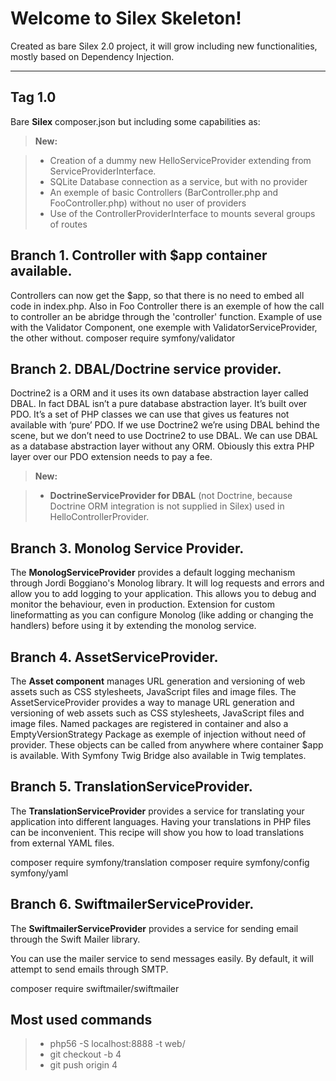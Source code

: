 Welcome to Silex Skeleton!
===================


Created as bare Silex 2.0 project, it will grow including new functionalities, mostly based on Dependency Injection.

----------

Tag 1.0
-------------
Bare **Silex** composer.json but including some capabilities as:

> **New:**

> - Creation of a dummy new HelloServiceProvider extending from ServiceProviderInterface.
> - SQLite Database connection as a service, but with no provider
> - An exemple of basic Controllers (BarController.php and FooController.php) without no user of providers
> - Use of the ControllerProviderInterface to mounts several groups of routes

Branch 1. Controller with $app container available.
-------------
Controllers can now get the $app, so that there is no need to embed all code in index.php. Also in Foo Controller there is an exemple of how the call to controller an be abridge through the 'controller' function. Example of use with the Validator Component, one exemple with ValidatorServiceProvider, the other without.
composer require symfony/validator

Branch 2. DBAL/Doctrine service provider.
-------------
Doctrine2 is a ORM and it uses its own database abstraction layer called DBAL. In fact DBAL isn’t a pure database abstraction layer. It’s built over PDO. It’s a set of PHP classes we can use that gives us features not available with ‘pure’ PDO. If we use Doctrine2 we’re using DBAL behind the scene, but we don’t need to use Doctrine2 to use DBAL. We can use DBAL as a database abstraction layer without any ORM. Obiously this extra PHP layer over our PDO extension needs to pay a fee.

> **New:**

> - **DoctrineServiceProvider for DBAL** (not Doctrine, because Doctrine ORM integration is not supplied in Silex) used in HelloControllerProvider.

Branch 3. Monolog Service Provider.
-------------
The **MonologServiceProvider** provides a default logging mechanism through Jordi Boggiano's Monolog library. It will log requests and errors and allow you to add logging to your application. This allows you to debug and monitor the behaviour, even in production.
Extension for custom lineformatting as you can configure Monolog (like adding or changing the handlers) before using it by extending the monolog service.

Branch 4. AssetServiceProvider.
-------------
The **Asset component** manages URL generation and versioning of web assets such as CSS stylesheets, JavaScript files and image files. The AssetServiceProvider provides a way to manage URL generation and versioning of web assets such as CSS stylesheets, JavaScript files and image files. Named packages are registered in container and also a EmptyVersionStrategy Package as exemple of injection without need of provider. These objects can be called from anywhere where container $app is available. With Symfony Twig Bridge also available in Twig templates.

Branch 5. TranslationServiceProvider.
-------------
The **TranslationServiceProvider** provides a service for translating your application into different languages.
Having your translations in PHP files can be inconvenient. This recipe will show you how to load translations from external YAML files.

composer require symfony/translation
composer require symfony/config symfony/yaml

Branch 6. SwiftmailerServiceProvider.
-------------
The **SwiftmailerServiceProvider** provides a service for sending email through the Swift Mailer library.

You can use the mailer service to send messages easily. By default, it will attempt to send emails through SMTP.

composer require swiftmailer/swiftmailer

Most used commands
-------------
> - php56 -S localhost:8888 -t web/
> - git checkout -b 4
> - git push origin 4